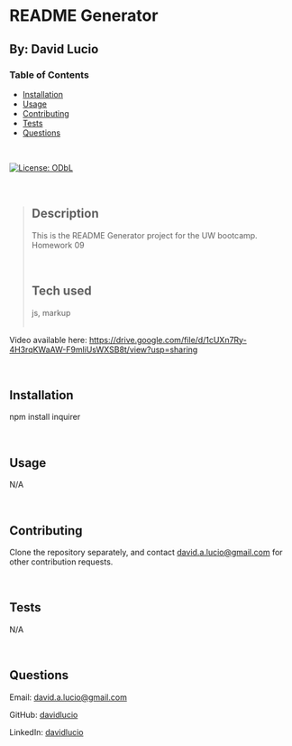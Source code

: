# README Generator

## By: David Lucio

<a name="back"></a>
### Table of Contents

* [Installation](#installation)
* [Usage](#usage)
* [Contributing](#contributing)
* [Tests](#tests)
* [Questions](#questions)

&nbsp;

[![License: ODbL](https://img.shields.io/badge/License-ODbL-brightgreen.svg)](https://opendatacommons.org/licenses/odbl/)

&nbsp;

> ## **Description**<br/>
> This is the README Generator project for the UW bootcamp. Homework 09<br/>
> 
> &nbsp;
>
> ## **Tech used**<br/>
> js, markup  
> <br/>

Video available here: https://drive.google.com/file/d/1cUXn7Ry-4H3rqKWaAW-F9mliUsWXSB8t/view?usp=sharing

&nbsp;

<a name="installation"></a>
## **Installation**  
npm install inquirer  


&nbsp;

<a name="usage"></a>
## **Usage**  
N/A  

&nbsp;

<a name="contributing"></a>
## **Contributing**
Clone the repository separately, and contact david.a.lucio@gmail.com for other contribution requests.  


&nbsp;

<a name="tests"></a>
## **Tests**  
N/A  


&nbsp;

<a name="questions"></a>
## **Questions**  

Email: david.a.lucio@gmail.com

GitHub: [davidlucio](http://github.com/davidlucio)  

LinkedIn: [davidlucio](https://www.linkedin.com/in/davidlucio)
